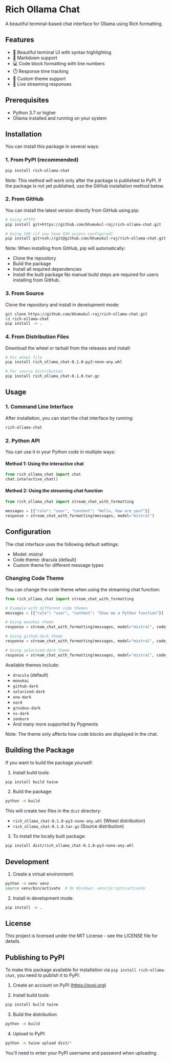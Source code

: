 # Rich Ollama Chat

A beautiful terminal-based chat interface for Ollama using Rich formatting.

## Features

- 🎨 Beautiful terminal UI with syntax highlighting
- 📝 Markdown support
- 💻 Code block formatting with line numbers
- ⏱️ Response time tracking
- 🎯 Custom theme support
- 🔄 Live streaming responses

## Prerequisites

- Python 3.7 or higher
- Ollama installed and running on your system

## Installation

You can install this package in several ways:

### 1. From PyPI (recommended)
```bash
pip install rich-ollama-chat
```

Note: This method will work only after the package is published to PyPI. If the package is not yet published, use the GitHub installation method below.

### 2. From GitHub
You can install the latest version directly from GitHub using pip:

```bash
# Using HTTPS
pip install git+https://github.com/bhumukul-raj/rich-ollama-chat.git

# Using SSH (if you have SSH access configured)
pip install git+ssh://git@github.com/bhumukul-raj/rich-ollama-chat.git
```

Note: When installing from GitHub, pip will automatically:
- Clone the repository
- Build the package
- Install all required dependencies
- Install the built package
No manual build steps are required for users installing from GitHub.

### 3. From Source
Clone the repository and install in development mode:
```bash
git clone https://github.com/bhumukul-raj/rich-ollama-chat.git
cd rich-ollama-chat
pip install -e .
```

### 4. From Distribution Files
Download the wheel or tarball from the releases and install:
```bash
# For wheel file
pip install rich_ollama_chat-0.1.0-py3-none-any.whl

# For source distribution
pip install rich_ollama_chat-0.1.0.tar.gz
```

## Usage

### 1. Command Line Interface
After installation, you can start the chat interface by running:
```bash
rich-ollama-chat
```

### 2. Python API
You can use it in your Python code in multiple ways:

#### Method 1: Using the interactive chat
```python
from rich_ollama_chat import chat
chat.interactive_chat()
```

#### Method 2: Using the streaming chat function
```python
from rich_ollama_chat import stream_chat_with_formatting

messages = [{"role": "user", "content": "Hello, how are you?"}]
response = stream_chat_with_formatting(messages, model="mistral")
```

## Configuration

The chat interface uses the following default settings:
- Model: mistral
- Code theme: dracula (default)
- Custom theme for different message types

### Changing Code Theme

You can change the code theme when using the streaming chat function:

```python
from rich_ollama_chat import stream_chat_with_formatting

# Example with different code themes
messages = [{"role": "user", "content": "Show me a Python function"}]

# Using monokai theme
response = stream_chat_with_formatting(messages, model="mistral", code_theme="monokai")

# Using github-dark theme
response = stream_chat_with_formatting(messages, model="mistral", code_theme="github-dark")

# Using solarized-dark theme
response = stream_chat_with_formatting(messages, model="mistral", code_theme="solarized-dark")
```

Available themes include:
- `dracula` (default)
- `monokai`
- `github-dark`
- `solarized-dark`
- `one-dark`
- `nord`
- `gruvbox-dark`
- `vs-dark`
- `zenburn`
- And many more supported by Pygments

Note: The theme only affects how code blocks are displayed in the chat.

## Building the Package

If you want to build the package yourself:

1. Install build tools:
```bash
pip install build twine
```

2. Build the package:
```bash
python -m build
```

This will create two files in the `dist` directory:
- `rich_ollama_chat-0.1.0-py3-none-any.whl` (Wheel distribution)
- `rich_ollama_chat-0.1.0.tar.gz` (Source distribution)

3. To install the locally built package:
```bash
pip install dist/rich_ollama_chat-0.1.0-py3-none-any.whl
```

## Development

1. Create a virtual environment:
```bash
python -m venv venv
source venv/bin/activate  # On Windows: venv\Scripts\activate
```

2. Install in development mode:
```bash
pip install -e .
```

## License

This project is licensed under the MIT License - see the LICENSE file for details.

## Publishing to PyPI

To make this package available for installation via `pip install rich-ollama-chat`, you need to publish it to PyPI:

1. Create an account on PyPI (https://pypi.org)

2. Install build tools:
```bash
pip install build twine
```

3. Build the distribution:
```bash
python -m build
```

4. Upload to PyPI:
```bash
python -m twine upload dist/*
```

You'll need to enter your PyPI username and password when uploading. 